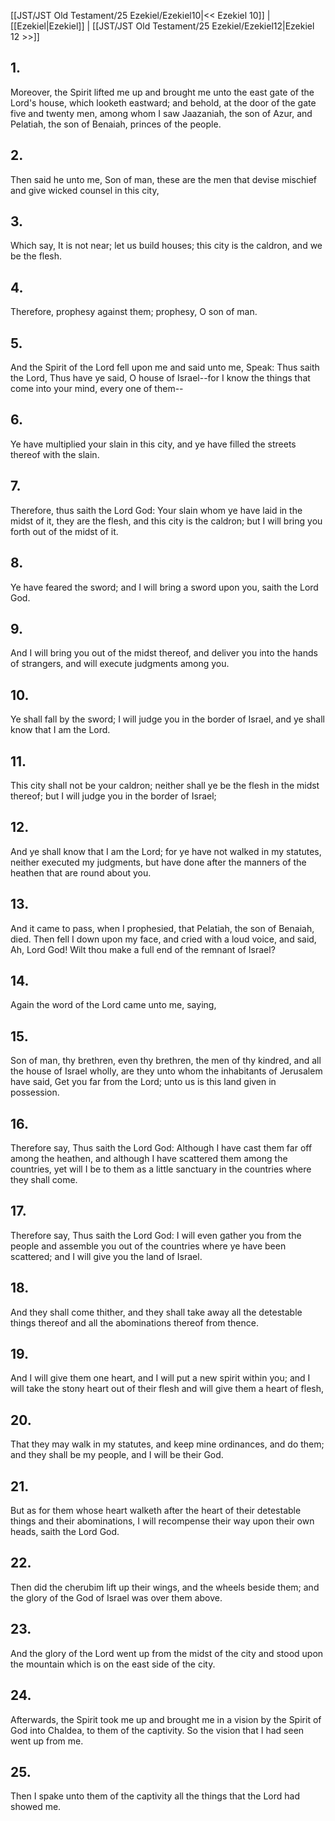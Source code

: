 [[JST/JST Old Testament/25 Ezekiel/Ezekiel10|<< Ezekiel 10]] | [[Ezekiel|Ezekiel]] | [[JST/JST Old Testament/25 Ezekiel/Ezekiel12|Ezekiel 12 >>]]
## 1.
Moreover, the Spirit lifted me up and brought me unto the east gate of the Lord\'s house, which looketh eastward; and behold, at the door of the gate five and twenty men, among whom I saw Jaazaniah, the son of Azur, and Pelatiah, the son of Benaiah, princes of the people.
## 2.
Then said he unto me, Son of man, these are the men that devise mischief and give wicked counsel in this city,
## 3.
Which say, It is not near; let us build houses; this city is the caldron, and we be the flesh.
## 4.
Therefore, prophesy against them; prophesy, O son of man.
## 5.
And the Spirit of the Lord fell upon me and said unto me, Speak: Thus saith the Lord, Thus have ye said, O house of Israel\--for I know the things that come into your mind, every one of them\--
## 6.
Ye have multiplied your slain in this city, and ye have filled the streets thereof with the slain.
## 7.
Therefore, thus saith the Lord God: Your slain whom ye have laid in the midst of it, they are the flesh, and this city is the caldron; but I will bring you forth out of the midst of it.
## 8.
Ye have feared the sword; and I will bring a sword upon you, saith the Lord God.
## 9.
And I will bring you out of the midst thereof, and deliver you into the hands of strangers, and will execute judgments among you.
## 10.
Ye shall fall by the sword; I will judge you in the border of Israel, and ye shall know that I am the Lord.
## 11.
This city shall not be your caldron; neither shall ye be the flesh in the midst thereof; but I will judge you in the border of Israel;
## 12.
And ye shall know that I am the Lord; for ye have not walked in my statutes, neither executed my judgments, but have done after the manners of the heathen that are round about you.
## 13.
And it came to pass, when I prophesied, that Pelatiah, the son of Benaiah, died. Then fell I down upon my face, and cried with a loud voice, and said, Ah, Lord God! Wilt thou make a full end of the remnant of Israel?
## 14.
Again the word of the Lord came unto me, saying,
## 15.
Son of man, thy brethren, even thy brethren, the men of thy kindred, and all the house of Israel wholly, are they unto whom the inhabitants of Jerusalem have said, Get you far from the Lord; unto us is this land given in possession.
## 16.
Therefore say, Thus saith the Lord God: Although I have cast them far off among the heathen, and although I have scattered them among the countries, yet will I be to them as a little sanctuary in the countries where they shall come.
## 17.
Therefore say, Thus saith the Lord God: I will even gather you from the people and assemble you out of the countries where ye have been scattered; and I will give you the land of Israel.
## 18.
And they shall come thither, and they shall take away all the detestable things thereof and all the abominations thereof from thence.
## 19.
And I will give them one heart, and I will put a new spirit within you; and I will take the stony heart out of their flesh and will give them a heart of flesh,
## 20.
That they may walk in my statutes, and keep mine ordinances, and do them; and they shall be my people, and I will be their God.
## 21.
But as for them whose heart walketh after the heart of their detestable things and their abominations, I will recompense their way upon their own heads, saith the Lord God.
## 22.
Then did the cherubim lift up their wings, and the wheels beside them; and the glory of the God of Israel was over them above.
## 23.
And the glory of the Lord went up from the midst of the city and stood upon the mountain which is on the east side of the city.
## 24.
Afterwards, the Spirit took me up and brought me in a vision by the Spirit of God into Chaldea, to them of the captivity. So the vision that I had seen went up from me.
## 25.
Then I spake unto them of the captivity all the things that the Lord had showed me.

